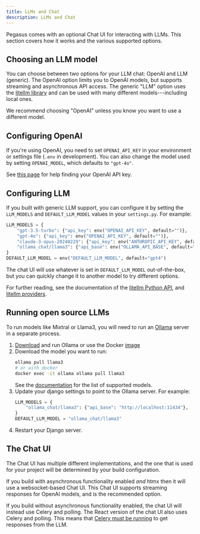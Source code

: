 ```yaml
---
title: LLMs and Chat
description: LLMs and Chat
---
```


Pegasus comes with an optional Chat UI for interacting with LLMs.
This section covers how it works and the various supported options.

## Choosing an LLM model

You can choose between two options for your LLM chat: OpenAI and LLM (generic).
The OpenAI option limits you to OpenAI models, but supports streaming and asynchronous API access.
The generic "LLM" option uses the [litellm library](https://docs.litellm.ai/docs/) and can be used with many different
models---including local ones.

We recommend choosing "OpenAI" unless you know you want to use a different model.

## Configuring OpenAI

If you're using OpenAI, you need to set `OPENAI_API_KEY` in your environment or settings file (`.env` in development).
You can also change the model used by setting `OPENAI_MODEL`, which defaults to `"gpt-4o"`.

See [this page](https://help.openai.com/en/articles/4936850-where-do-i-find-my-secret-api-key) for help
finding your OpenAI API key.

## Configuring LLM

If you built with generic LLM support, you can configure it by setting the `LLM_MODELS` and `DEFAULT_LLM_MODEL`
values in your `settings.py`. For example:

```python
LLM_MODELS = {
    "gpt-3.5-turbo": {"api_key": env("OPENAI_API_KEY", default="")},
    "gpt-4o": {"api_key": env("OPENAI_API_KEY", default="")},
    "claude-3-opus-20240229": {"api_key": env("ANTHROPIC_API_KEY", default="")},
    "ollama_chat/llama3": {"api_base": env("OLLAMA_API_BASE", default="http://localhost:11434")},  # requires a running ollama instance
}
DEFAULT_LLM_MODEL = env("DEFAULT_LLM_MODEL", default="gpt4")
```

The chat UI will use whatever is set in `DEFAULT_LLM_MODEL` out-of-the-box, but you can quickly change it
to another model to try different options.

For further reading, see the documentation of the [litellm Python API](https://docs.litellm.ai/docs/completion),
and [litellm providers](https://docs.litellm.ai/docs/providers).

## Running open source LLMs
To run models like Mixtral or Llama3, you will need to run an [Ollama](https://ollama.com/) server in a separate process.

1. [Download](https://ollama.com/download) and run Ollama or use the Docker [image](https://hub.docker.com/r/ollama/ollama)
2. Download the model you want to run:
   ```bash
   ollama pull llama3
   # or with docker
   docker exec -it ollama ollama pull llama3
   ```
   See the [documentation](https://docs.litellm.ai/docs/providers/ollama) for the list of supported models.
3. Update your django settings to point to the Ollama server. For example:
   ```python
   LLM_MODELS = {
       "ollama_chat/llama3": {"api_base": "http://localhost:11434"},
   }
   DEFAULT_LLM_MODEL = "ollama_chat/llama3"
   ```
4. Restart your Django server.

## The Chat UI

The Chat UI has multiple different implementations, and the one that is used for your project will be determined by your build configuration.

If you build with asynchronous functionality enabled *and* htmx then it will use a websocket-based Chat UI.
This Chat UI supports streaming responses for OpenAI models, and is the recommended option.

If you build without asynchronous functionality enabled, the chat UI will instead use Celery and polling.
The React version of the chat UI also uses Celery and polling.
This means that [Celery must be running](/celery) to get responses from the LLM.
